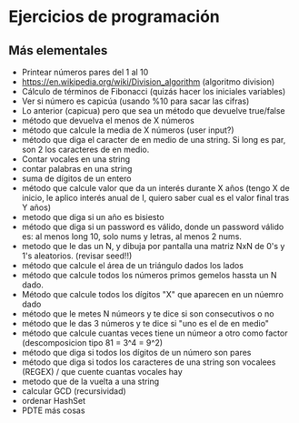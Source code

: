 # Ejercicios de programación 

## Más elementales
- Printear números pares del 1 al 10
- https://en.wikipedia.org/wiki/Division_algorithm (algoritmo division)
- Cálculo de términos de Fibonacci (quizás hacer los iniciales variables)
- Ver si número es capicúa (usando %10 para sacar las cifras)
- Lo anterior (capicua) pero que sea un método que devuelve true/false
- método que devuelva el menos de X números
- método que calcule la media de X números (user input?)
- método que diga el caracter de en medio de una string. Si long es par, son 2 los caracteres de en medio.
- Contar vocales en una string
- contar palabras en una string
- suma de dígitos de un entero
- método que calcule valor que da un interés durante X años (tengo X de inicio, le aplico interés anual de I, quiero saber cual es el valor final tras Y años)
- metodo que diga si un año es bisiesto
- método que diga si un password es válido, donde un password válido es: al menos long 10, solo nums y letras, al menos 2 nums.
- metodo que le das un N, y dibuja por pantalla una matriz NxN de 0's y 1's aleatorios. (revisar seed!!)
- método que calcule el área de un triángulo dados los lados
- método que calcule todos los números primos gemelos hassta un N dado.
- Método que calcule todos los dígitos "X" que aparecen en un núemro dado
- método que le metes N númeors y te dice si son consecutivos o no
- método que le das 3 números y te dice si "uno es el de en medio"
- método que calcule cuantas veces tiene un númeor a otro como factor (descomposicion tipo 81 = 3^4 = 9^2)
- método que diga si todos los dígitos de un número son pares
- método que diga si todos los caracteres de una string son vocalees (REGEX) / que cuente cuantas vocales hay
- metodo que de la vuelta a una string
- calcular GCD (recursividad)
- ordenar HashSet
- PDTE más cosas